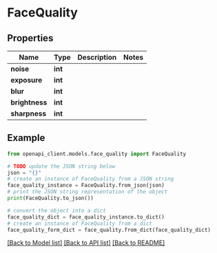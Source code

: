 # FaceQuality


## Properties

Name | Type | Description | Notes
------------ | ------------- | ------------- | -------------
**noise** | **int** |  | 
**exposure** | **int** |  | 
**blur** | **int** |  | 
**brightness** | **int** |  | 
**sharpness** | **int** |  | 

## Example

```python
from openapi_client.models.face_quality import FaceQuality

# TODO update the JSON string below
json = "{}"
# create an instance of FaceQuality from a JSON string
face_quality_instance = FaceQuality.from_json(json)
# print the JSON string representation of the object
print(FaceQuality.to_json())

# convert the object into a dict
face_quality_dict = face_quality_instance.to_dict()
# create an instance of FaceQuality from a dict
face_quality_form_dict = face_quality.from_dict(face_quality_dict)
```
[[Back to Model list]](../README.md#documentation-for-models) [[Back to API list]](../README.md#documentation-for-api-endpoints) [[Back to README]](../README.md)


